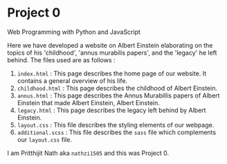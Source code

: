 # Project 0

Web Programming with Python and JavaScript

Here we have developed a website on Albert Einstein elaborating on the topics of his 'childhood', 'annus murabilis papers', and the 'legacy' he left behind. The files used are as follows :

1. `index.html` : This page describes the home page of our website. It contains a general overview of his life.
2. `childhood.html` : This page describes the childhood of Albert Einstein.
3. `annus.html` : This page describes the Annus Murabillis papers of Albert Einstein that made Albert Einstein, Albert Einstein.
4. `legacy.html` : This page describes the legacy left behind by Albert Einstein.
5. `layout.css` : This file describes the styling elements of our webpage.
6. `additional.scss` : This file describes the `sass` file which complements our `layout.css` file.

I am Pritthijit Nath aka `nathzi1505` and this was Project 0.
